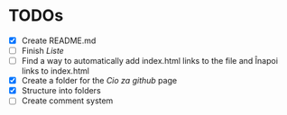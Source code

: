 # TODOs
- [X] Create README.md
- [ ] Finish *Liste*
- [ ] Find a way to automatically add index.html links to the file and Înapoi links to index.html
- [X] Create a folder for the *Cio za github* page
- [X] Structure into folders
- [ ] Create comment system
